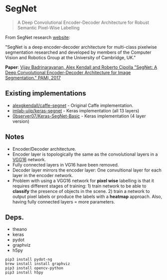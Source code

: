 # SegNet

> A Deep Convolutional Encoder-Decoder Architecture for Robust Semantic Pixel-Wise Labelling

From SegNet research [website](http://mi.eng.cam.ac.uk/projects/segnet/):

"SegNet is a deep encoder-decoder architecture for multi-class pixelwise segmentation researched and developed by members of the Computer Vision and Robotics Group at the University of Cambridge, UK."

**Paper**: [Vijay Badrinarayanan, Alex Kendall and Roberto Cipolla "SegNet: A Deep Convolutional Encoder-Decoder Architecture for Image Segmentation." PAMI, 2017](http://arxiv.org/abs/1511.00561)

## Existing implementations

* [alexgkendall/caffe-segnet](https://github.com/alexgkendall/caffe-segnet) - Original Caffe implementation.
* [imlab-uiip/keras-segnet](https://github.com/imlab-uiip/keras-segnet) - Keras implementation (all 13 layers)
* [0bserver07/Keras-SegNet-Basic](https://github.com/0bserver07/Keras-SegNet-Basic) - Keras implementation (4 layer version)

## Notes

* Encoder/Decoder architecture.
* Encoder layer is topologically the same as the convolutional layers in a [VGG16](https://arxiv.org/abs/1409.1556) network.
* Fully connected layers in VG16 have been removed.
* Decoder layer mirrors the encoder layer: One convultional layer for each layer in the encoder network.
* Problem with using a VGG16 network for **pixel wise** labelling is that it 
requires different stages of training: 1) train network to be able to 
**classify** the presence of objects in the scene. 2) train a network to output
pixel labels or produce the labels with a **heatmap** approach. Also, having 
fully connected layers = more parameters.

## Deps.

* theano
* keras
* pydot
* graphviz
* h5py

```
pip3 install pydot-ng
brew install install graphviz
pip3 install opencv-python
pip3 install h5py
```
